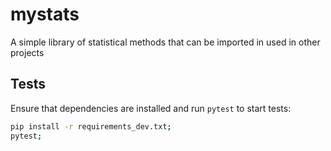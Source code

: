 # mystats

A simple library of statistical methods that can be imported in used in other projects

## Tests

Ensure that dependencies are installed and run `pytest` to start tests:

```bash
pip install -r requirements_dev.txt;
pytest;
```